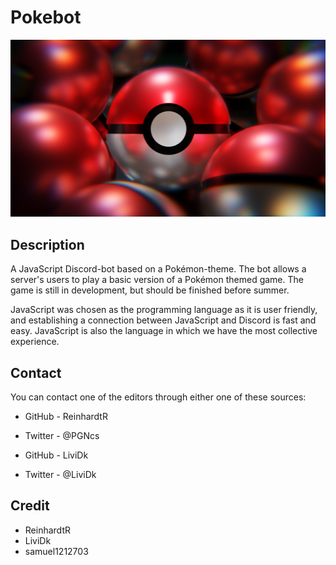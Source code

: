 # Pokebot
![alt text](PokeballsRender2.png)

## Description
A JavaScript Discord-bot based on a Pokémon-theme. The bot allows a server's users to play a basic version of a Pokémon themed game. The game is still in development, but should be finished before summer. 

JavaScript was chosen as the programming language as it is user friendly, and establishing a connection between JavaScript and Discord is fast and easy. JavaScript is also the language in which we have the most collective experience.

## Contact
You can contact one of the editors through either one of these sources:
* GitHub - ReinhardtR
* Twitter - @PGNcs

* GitHub - LiviDk
* Twitter - @LiviDk

## Credit
* ReinhardtR
* LiviDk
* samuel1212703
